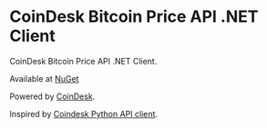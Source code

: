 CoinDesk Bitcoin Price API .NET Client
==========================
CoinDesk Bitcoin Price API .NET Client.

Available at [NuGet](https://www.nuget.org/packages/CoinDeskBitcoinPrice/)

Powered by [CoinDesk](http://www.coindesk.com/price/).

Inspired by [Coindesk Python API client](https://github.com/L-Cafe/Coindesk-Python-API-client).
